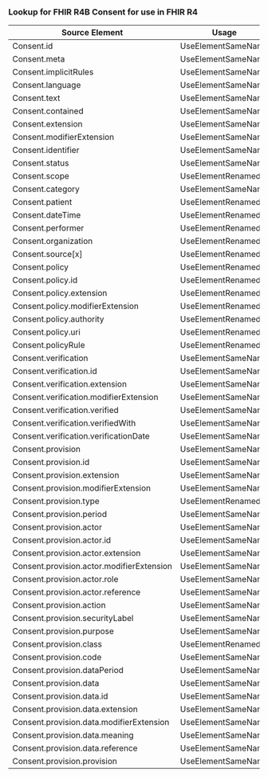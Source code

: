 ### Lookup for FHIR R4B Consent for use in FHIR R4

| Source Element | Usage | Target |
| -------------- | ----- | ------ |
| Consent.id | UseElementSameName | Consent.id |
| Consent.meta | UseElementSameName | Consent.meta |
| Consent.implicitRules | UseElementSameName | Consent.implicitRules |
| Consent.language | UseElementSameName | Consent.language |
| Consent.text | UseElementSameName | Consent.text |
| Consent.contained | UseElementSameName | Consent.contained |
| Consent.extension | UseElementSameName | Consent.extension |
| Consent.modifierExtension | UseElementSameName | Consent.modifierExtension |
| Consent.identifier | UseElementSameName | Consent.identifier |
| Consent.status | UseElementSameName | Consent.status |
| Consent.scope | UseElementRenamed | Consent.scope |
| Consent.category | UseElementSameName | Consent.category |
| Consent.patient | UseElementRenamed | Consent.patient |
| Consent.dateTime | UseElementRenamed | Consent.dateTime |
| Consent.performer | UseElementRenamed | Consent.performer |
| Consent.organization | UseElementRenamed | Consent.organization |
| Consent.source[x] | UseElementRenamed | Consent.source[x] |
| Consent.policy | UseElementRenamed | Consent.policy |
| Consent.policy.id | UseElementRenamed | Consent.policy.id |
| Consent.policy.extension | UseElementRenamed | Consent.policy.extension |
| Consent.policy.modifierExtension | UseElementRenamed | Consent.policy.modifierExtension |
| Consent.policy.authority | UseElementRenamed | Consent.policy.authority |
| Consent.policy.uri | UseElementRenamed | Consent.policy.uri |
| Consent.policyRule | UseElementRenamed | Consent.policyRule |
| Consent.verification | UseElementSameName | Consent.verification |
| Consent.verification.id | UseElementSameName | Consent.verification.id |
| Consent.verification.extension | UseElementSameName | Consent.verification.extension |
| Consent.verification.modifierExtension | UseElementSameName | Consent.verification.modifierExtension |
| Consent.verification.verified | UseElementSameName | Consent.verification.verified |
| Consent.verification.verifiedWith | UseElementSameName | Consent.verification.verifiedWith |
| Consent.verification.verificationDate | UseElementSameName | Consent.verification.verificationDate |
| Consent.provision | UseElementSameName | Consent.provision |
| Consent.provision.id | UseElementSameName | Consent.provision.id |
| Consent.provision.extension | UseElementSameName | Consent.provision.extension |
| Consent.provision.modifierExtension | UseElementSameName | Consent.provision.modifierExtension |
| Consent.provision.type | UseElementRenamed | Consent.provision.type |
| Consent.provision.period | UseElementSameName | Consent.provision.period |
| Consent.provision.actor | UseElementSameName | Consent.provision.actor |
| Consent.provision.actor.id | UseElementSameName | Consent.provision.actor.id |
| Consent.provision.actor.extension | UseElementSameName | Consent.provision.actor.extension |
| Consent.provision.actor.modifierExtension | UseElementSameName | Consent.provision.actor.modifierExtension |
| Consent.provision.actor.role | UseElementSameName | Consent.provision.actor.role |
| Consent.provision.actor.reference | UseElementSameName | Consent.provision.actor.reference |
| Consent.provision.action | UseElementSameName | Consent.provision.action |
| Consent.provision.securityLabel | UseElementSameName | Consent.provision.securityLabel |
| Consent.provision.purpose | UseElementSameName | Consent.provision.purpose |
| Consent.provision.class | UseElementRenamed | Consent.provision.class |
| Consent.provision.code | UseElementSameName | Consent.provision.code |
| Consent.provision.dataPeriod | UseElementSameName | Consent.provision.dataPeriod |
| Consent.provision.data | UseElementSameName | Consent.provision.data |
| Consent.provision.data.id | UseElementSameName | Consent.provision.data.id |
| Consent.provision.data.extension | UseElementSameName | Consent.provision.data.extension |
| Consent.provision.data.modifierExtension | UseElementSameName | Consent.provision.data.modifierExtension |
| Consent.provision.data.meaning | UseElementSameName | Consent.provision.data.meaning |
| Consent.provision.data.reference | UseElementSameName | Consent.provision.data.reference |
| Consent.provision.provision | UseElementSameName | Consent.provision.provision |
